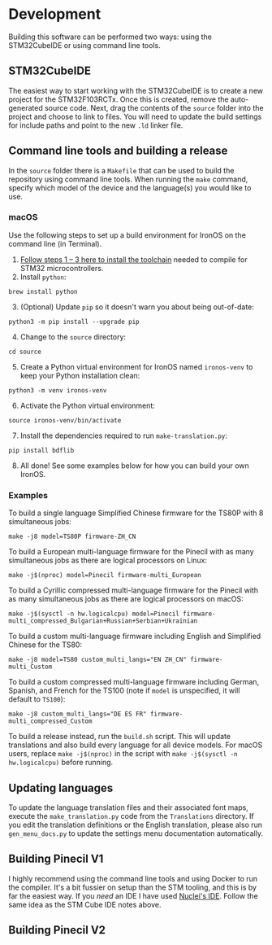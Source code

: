 # Development

Building this software can be performed two ways: using the STM32CubeIDE or using command line tools.

## STM32CubeIDE

The easiest way to start working with the STM32CubeIDE is to create a new project for the STM32F103RCTx.
Once this is created, remove the auto-generated source code.
Next, drag the contents of the `source` folder into the project and choose to link to files.
You will need to update the build settings for include paths and point to the new `.ld` linker file.

## Command line tools and building a release

In the `source` folder there is a `Makefile` that can be used to build the repository using command line tools.
When running the `make` command, specify which model of the device and the language(s) you would like to use.

### macOS

Use the following steps to set up a build environment for IronOS on the command line (in Terminal).

1. [Follow steps 1 – 3 here to install the toolchain](https://github.com/glegrain/STM32-with-macOS#0---installing-the-toolchain) needed to compile for STM32 microcontrollers.
2. Install `python`:

```
brew install python
```

3. (Optional) Update `pip` so it doesn't warn you about being out-of-date:

```
python3 -m pip install --upgrade pip
```

4. Change to the `source` directory:

```
cd source
```

5. Create a Python virtual environment for IronOS named `ironos-venv` to keep your Python installation clean:

```
python3 -m venv ironos-venv
```

6. Activate the Python virtual environment:

```
source ironos-venv/bin/activate
```

7. Install the dependencies required to run `make-translation.py`:

```
pip install bdflib
```

8. All done! See some examples below for how you can build your own IronOS.

### Examples

To build a single language Simplified Chinese firmware for the TS80P with 8 simultaneous jobs:

```
make -j8 model=TS80P firmware-ZH_CN
```

To build a European multi-language firmware for the Pinecil with as many simultaneous jobs as there are logical processors on Linux:

```
make -j$(nproc) model=Pinecil firmware-multi_European
```

To build a Cyrillic compressed multi-language firmware for the Pinecil with as many simultaneous jobs as there are logical processors on macOS:

```
make -j$(sysctl -n hw.logicalcpu) model=Pinecil firmware-multi_compressed_Bulgarian+Russian+Serbian+Ukrainian
```

To build a custom multi-language firmware including English and Simplified Chinese for the TS80:

```
make -j8 model=TS80 custom_multi_langs="EN ZH_CN" firmware-multi_Custom
```

To build a custom compressed multi-language firmware including German, Spanish, and French for the TS100 (note if `model` is unspecified, it will default to `TS100`):

```
make -j8 custom_multi_langs="DE ES FR" firmware-multi_compressed_Custom
```

To build a release instead, run the `build.sh` script. This will update translations and also build every language for all device models. For macOS users, replace `make -j$(nproc)` in the script with `make -j$(sysctl -n hw.logicalcpu)` before running.

## Updating languages

To update the language translation files and their associated font maps, execute the `make_translation.py` code from the `Translations` directory.
If you edit the translation definitions or the English translation, please also run `gen_menu_docs.py` to update the settings menu documentation automatically.

## Building Pinecil V1

I highly recommend using the command line tools and using Docker to run the compiler.
It's a bit fussier on setup than the STM tooling, and this is by far the easiest way.
If you _need_ an IDE I have used [Nuclei's IDE](https://nucleisys.com/download.php).
Follow the same idea as the STM Cube IDE notes above.

## Building Pinecil V2

